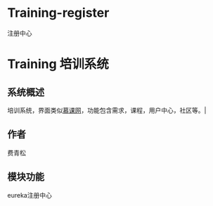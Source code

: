 # Training-register
注册中心
# Training 培训系统
## 系统概述
培训系统，界面类似[慕课网](https://www.imooc.com/)，功能包含需求，课程，用户中心，社区等。|
## 作者
费青松
## 模块功能
eureka注册中心


